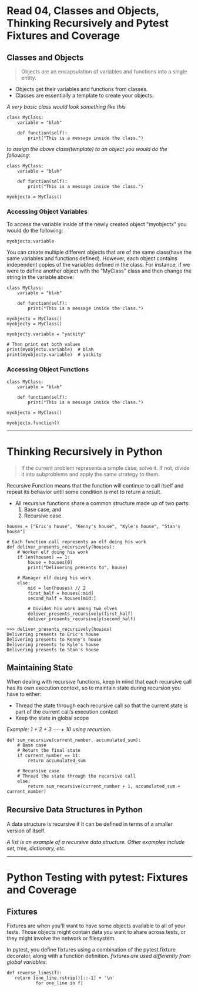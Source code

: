 # Read 04, Classes and Objects, Thinking Recursively and Pytest Fixtures and Coverage

## Classes and Objects
> Objects are an encapsulation of variables and functions into a single entity. 

* Objects get their variables and functions from classes. 
* Classes are essentially a template to create your objects.

_A very basic class would look something like this_
```
class MyClass:
    variable = "blah"

    def function(self):
        print("This is a message inside the class.")
```
_to assign the above class(template) to an object you would do the following:_

```
class MyClass:
    variable = "blah"

    def function(self):
        print("This is a message inside the class.")

myobjectx = MyClass()
```

### Accessing Object Variables

To access the variable inside of the newly created object "myobjectx" you would do the following:

```
myobjectx.variable
```
You can create multiple different objects that are of the same class(have the same variables and functions defined). However, each object contains independent copies of the variables defined in the class. For instance, if we were to define another object with the "MyClass" class and then change the string in the variable above:

```
class MyClass:
    variable = "blah"

    def function(self):
        print("This is a message inside the class.")

myobjectx = MyClass()
myobjecty = MyClass()

myobjecty.variable = "yackity"

# Then print out both values
print(myobjectx.variable)  # blah
print(myobjecty.variable)  # yackity
```
### Accessing Object Functions

```
class MyClass:
    variable = "blah"

    def function(self):
        print("This is a message inside the class.")

myobjectx = MyClass()

myobjectx.function()
```

______
# Thinking Recursively in Python

>If the current problem represents a simple case, solve it. If not, divide it into subproblems and apply the same strategy to them.

Recursive Function means that the function will continue to call itself and repeat its behavior until some condition is met to return a result. 

* All recursive functions share a common structure made up of two parts: 
  1. Base case, and 
  1. Recursive case.

```
houses = ["Eric's house", "Kenny's house", "Kyle's house", "Stan's house"]

# Each function call represents an elf doing his work 
def deliver_presents_recursively(houses):
    # Worker elf doing his work
    if len(houses) == 1:
        house = houses[0]
        print("Delivering presents to", house)

    # Manager elf doing his work
    else:
        mid = len(houses) // 2
        first_half = houses[:mid]
        second_half = houses[mid:]

        # Divides his work among two elves
        deliver_presents_recursively(first_half)
        deliver_presents_recursively(second_half)
```

```
>>> deliver_presents_recursively(houses)
Delivering presents to Eric's house
Delivering presents to Kenny's house
Delivering presents to Kyle's house
Delivering presents to Stan's house
```

## Maintaining State
When dealing with recursive functions, keep in mind that each recursive call has its own execution context, so to maintain state during recursion you have to either:

* Thread the state through each recursive call so that the current state is part of the current call’s execution context
* Keep the state in global scope

_Example: 1 + 2 + 3 ⋅⋅⋅⋅ + 10 using recursion._
```
def sum_recursive(current_number, accumulated_sum):
    # Base case
    # Return the final state
    if current_number == 11:
        return accumulated_sum

    # Recursive case
    # Thread the state through the recursive call
    else:
        return sum_recursive(current_number + 1, accumulated_sum + current_number)
  ```

  ## Recursive Data Structures in Python

A data structure is recursive if it can be deﬁned in terms of a smaller version of itself. 

_A list is an example of a recursive data structure. Other examples include set, tree, dictionary, etc._

___
# Python Testing with pytest: Fixtures and Coverage


## Fixtures

Fixtures are when you'll want to have some objects available to all of your tests. Those objects might contain data you want to share across tests, or they might involve the network or filesystem.

In pytest, you define fixtures using a combination of the pytest.fixture decorator, along with a function definition. _fixtures are used differently from global variables._
```
def reverse_lines(f):
   return [one_line.rstrip()[::-1] + '\n'
           for one_line in f]
```